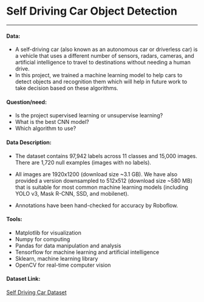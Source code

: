 # Self Driving Car Object Detection
---


#### Data:
* A self-driving car (also known as an autonomous car or driverless car) is a vehicle that uses a different number of sensors, radars, cameras, and artificial intelligence to travel to destinations without needing a human drive.
* In this project, we trained a machine learning model to help cars to detect objects and recognition them which will help in future work to take decision based on these algorithms.

#### Question/need:
* Is the project supervised learning or unsupervise learning?
* What is the best CNN model?
* Which algorithm to use?

#### Data Description:
* The dataset contains 97,942 labels across 11 classes and 15,000 images. There are 1,720 null examples (images with no labels).

* All images are 1920x1200 (download size ~3.1 GB). We have also provided a version downsampled to 512x512 (download size ~580 MB) that is suitable for most common machine learning models (including YOLO v3, Mask R-CNN, SSD, and mobilenet).

* Annotations have been hand-checked for accuracy by Roboflow.

#### Tools:
*	Matplotlib for visualization
*	Numpy for computing 
*	Pandas for data manipulation and analysis
*	Tensorflow for machine learning and artificial intelligence
*	Sklearn, machine learning library
*	OpenCV for real-time computer vision


#### Dataset Link:
[Self Driving Car Dataset](https://public.roboflow.com/object-detection/self-driving-car)


